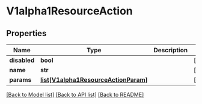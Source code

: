 # V1alpha1ResourceAction

## Properties
Name | Type | Description | Notes
------------ | ------------- | ------------- | -------------
**disabled** | **bool** |  | [optional] 
**name** | **str** |  | [optional] 
**params** | [**list[V1alpha1ResourceActionParam]**](V1alpha1ResourceActionParam.md) |  | [optional] 

[[Back to Model list]](../README.md#documentation-for-models) [[Back to API list]](../README.md#documentation-for-api-endpoints) [[Back to README]](../README.md)



